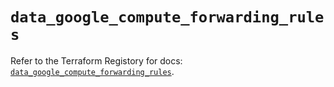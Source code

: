 # `data_google_compute_forwarding_rules`

Refer to the Terraform Registory for docs: [`data_google_compute_forwarding_rules`](https://registry.terraform.io/providers/hashicorp/google-beta/5.21.0/docs/data-sources/google_compute_forwarding_rules).
